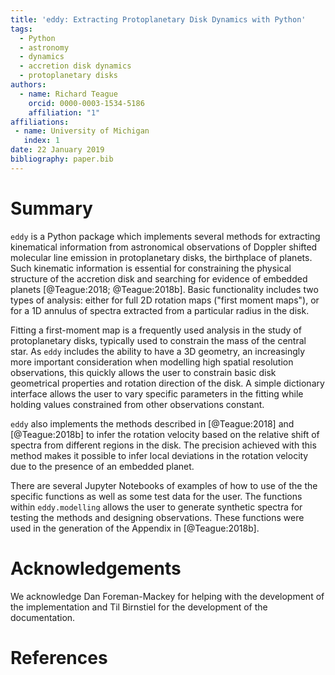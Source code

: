 ```yaml
---
title: 'eddy: Extracting Protoplanetary Disk Dynamics with Python'
tags:
  - Python
  - astronomy
  - dynamics
  - accretion disk dynamics
  - protoplanetary disks
authors:
  - name: Richard Teague
    orcid: 0000-0003-1534-5186
    affiliation: "1"
affiliations:
 - name: University of Michigan
   index: 1
date: 22 January 2019
bibliography: paper.bib
---
```


# Summary

`eddy` is a Python package which implements several methods for extracting kinematical information from astronomical observations of Doppler shifted molecular line emission in protoplanetary disks, the birthplace of planets. Such kinematic information is essential for constraining the physical structure of the accretion disk and searching for evidence of embedded planets [@Teague:2018; @Teague:2018b]. Basic functionality includes two types of analysis: either for full 2D rotation maps ("first moment maps"), or for a 1D annulus of spectra extracted from a particular radius in the disk.

Fitting a first-moment map is a frequently used analysis in the study of protoplanetary disks, typically used to constrain the mass of the central star. As `eddy` includes the ability to have a 3D geometry, an increasingly more important consideration when modelling high spatial resolution observations, this quickly allows the user to constrain basic disk geometrical properties and rotation direction of the disk. A simple dictionary interface allows the user to vary specific parameters in the fitting while holding values constrained from other observations constant.

`eddy` also implements the methods described in [@Teague:2018] and [@Teague:2018b] to infer the rotation velocity based on the relative shift of spectra from different regions in the disk. The precision achieved with this method makes it possible to infer local deviations in the rotation velocity due to the presence of an embedded planet.

There are several Jupyter Notebooks of examples of how to use of the the specific functions as well as some test data for the user. The functions within `eddy.modelling` allows the user to generate synthetic spectra for testing the  methods and designing observations. These functions were used in the generation of the Appendix in [@Teague:2018b].

# Acknowledgements

We acknowledge Dan Foreman-Mackey for helping with the development of the implementation and Til Birnstiel for the development of the documentation.

# References
